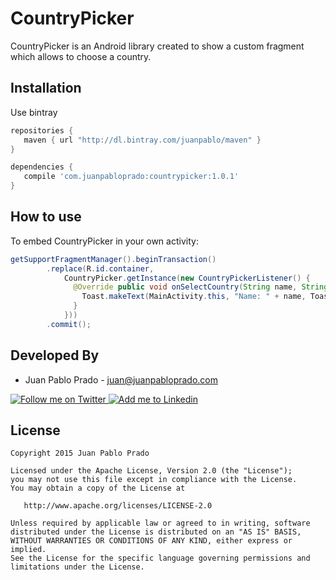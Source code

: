 CountryPicker
=============
CountryPicker is an Android library created to show a custom fragment which allows to choose a country.

Installation
------------

Use bintray
```groovy
repositories {
   maven { url "http://dl.bintray.com/juanpablo/maven" }
}

dependencies {
   compile 'com.juanpabloprado:countrypicker:1.0.1'
}
```

## How to use

To embed CountryPicker in your own activity:

```java
getSupportFragmentManager().beginTransaction()
        .replace(R.id.container,
            CountryPicker.getInstance(new CountryPickerListener() {
              @Override public void onSelectCountry(String name, String code) {
                Toast.makeText(MainActivity.this, "Name: " + name, Toast.LENGTH_SHORT).show();
              }
            }))
        .commit();
```

Developed By
------------

* Juan Pablo Prado - <juan@juanpabloprado.com>

<a href="https://twitter.com/juanpablosprado">
  <img alt="Follow me on Twitter" src="http://imageshack.us/a/img812/3923/smallth.png" />
</a>
<a href="https://www.linkedin.com/in/juanpabloprado">
  <img alt="Add me to Linkedin" src="http://imageshack.us/a/img41/7877/smallld.png" />
</a>

License
-------

    Copyright 2015 Juan Pablo Prado

    Licensed under the Apache License, Version 2.0 (the "License");
    you may not use this file except in compliance with the License.
    You may obtain a copy of the License at

       http://www.apache.org/licenses/LICENSE-2.0

    Unless required by applicable law or agreed to in writing, software
    distributed under the License is distributed on an "AS IS" BASIS,
    WITHOUT WARRANTIES OR CONDITIONS OF ANY KIND, either express or implied.
    See the License for the specific language governing permissions and
    limitations under the License.
